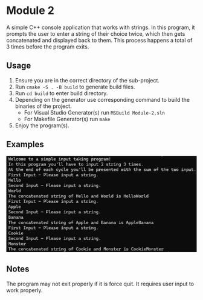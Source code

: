 # Module 2
A simple C++ console application that works with strings. In this program, it prompts the user to enter a string of their choice twice, which then gets concatenated and displayed back to them. This process happens a total of 3 times before the program exits.

## Usage
1. Ensure you are in the correct directory of the sub-project.
2. Run ```cmake -S . -B build``` to generate build files.
3. Run ```cd build``` to enter build directory.
4. Depending on the generator use corresponding command to build the binaries of the project.
    - For Visual Studio Generator(s) run ```MSBuild Module-2.sln```
    - For Makefile Generator(s) run ```make```
5. Enjoy the program(s).

## Examples
![](./example.png)

## Notes
The program may not exit properly if it is force quit. It requires user input to work properly.
